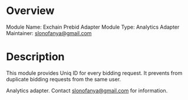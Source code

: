 # Overview

Module Name: Exchain Prebid Adapter
Module Type: Analytics Adapter
Maintainer: slonofanya@gmail.com

# Description

This module provides Uniq ID for every bidding request.
It prevents from duplicate bidding requests from the same user.

Analytics adapter. Contact slonofanya@gmail.com for information.
